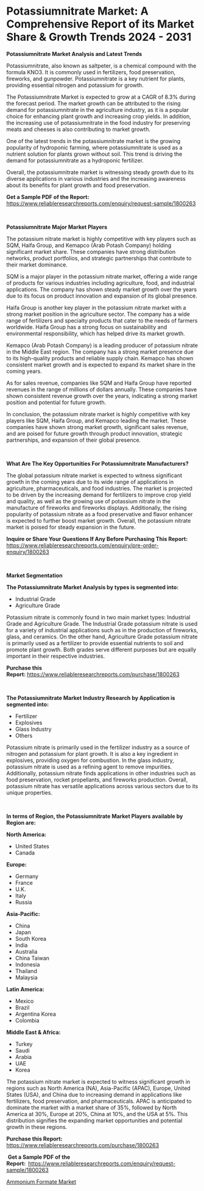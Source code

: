 <p><h1>Potassiumnitrate Market: A Comprehensive Report of its Market Share & Growth Trends 2024 - 2031</h1></p><p><strong>Potassiumnitrate Market Analysis and Latest Trends</strong></p>
<p><p>Potassiumnitrate, also known as saltpeter, is a chemical compound with the formula KNO3. It is commonly used in fertilizers, food preservation, fireworks, and gunpowder. Potassiumnitrate is a key nutrient for plants, providing essential nitrogen and potassium for growth.</p><p>The Potassiumnitrate Market is expected to grow at a CAGR of 8.3% during the forecast period. The market growth can be attributed to the rising demand for potassiumnitrate in the agriculture industry, as it is a popular choice for enhancing plant growth and increasing crop yields. In addition, the increasing use of potassiumnitrate in the food industry for preserving meats and cheeses is also contributing to market growth.</p><p>One of the latest trends in the potassiumnitrate market is the growing popularity of hydroponic farming, where potassiumnitrate is used as a nutrient solution for plants grown without soil. This trend is driving the demand for potassiumnitrate as a hydroponic fertilizer.</p><p>Overall, the potassiumnitrate market is witnessing steady growth due to its diverse applications in various industries and the increasing awareness about its benefits for plant growth and food preservation.</p></p>
<p><strong>Get a Sample PDF of the Report:&nbsp;</strong> <a href="https://www.reliableresearchreports.com/enquiry/request-sample/1800263">https://www.reliableresearchreports.com/enquiry/request-sample/1800263</a></p>
<p>&nbsp;</p>
<p><strong>Potassiumnitrate Major Market Players</strong></p>
<p><p>The potassium nitrate market is highly competitive with key players such as SQM, Haifa Group, and Kemapco (Arab Potash Company) holding significant market share. These companies have strong distribution networks, product portfolios, and strategic partnerships that contribute to their market dominance.</p><p>SQM is a major player in the potassium nitrate market, offering a wide range of products for various industries including agriculture, food, and industrial applications. The company has shown steady market growth over the years due to its focus on product innovation and expansion of its global presence.</p><p>Haifa Group is another key player in the potassium nitrate market with a strong market position in the agriculture sector. The company has a wide range of fertilizers and specialty products that cater to the needs of farmers worldwide. Haifa Group has a strong focus on sustainability and environmental responsibility, which has helped drive its market growth.</p><p>Kemapco (Arab Potash Company) is a leading producer of potassium nitrate in the Middle East region. The company has a strong market presence due to its high-quality products and reliable supply chain. Kemapco has shown consistent market growth and is expected to expand its market share in the coming years.</p><p>As for sales revenue, companies like SQM and Haifa Group have reported revenues in the range of millions of dollars annually. These companies have shown consistent revenue growth over the years, indicating a strong market position and potential for future growth.</p><p>In conclusion, the potassium nitrate market is highly competitive with key players like SQM, Haifa Group, and Kemapco leading the market. These companies have shown strong market growth, significant sales revenue, and are poised for future growth through product innovation, strategic partnerships, and expansion of their global presence.</p></p>
<p>&nbsp;</p>
<p><strong>What Are The Key Opportunities For Potassiumnitrate Manufacturers?</strong></p>
<p><p>The global potassium nitrate market is expected to witness significant growth in the coming years due to its wide range of applications in agriculture, pharmaceuticals, and food industries. The market is projected to be driven by the increasing demand for fertilizers to improve crop yield and quality, as well as the growing use of potassium nitrate in the manufacture of fireworks and fireworks displays. Additionally, the rising popularity of potassium nitrate as a food preservative and flavor enhancer is expected to further boost market growth. Overall, the potassium nitrate market is poised for steady expansion in the future.</p></p>
<p><strong>Inquire or Share Your Questions If Any Before Purchasing This Report:</strong> <a href="https://www.reliableresearchreports.com/enquiry/pre-order-enquiry/1800263">https://www.reliableresearchreports.com/enquiry/pre-order-enquiry/1800263</a></p>
<p>&nbsp;</p>
<p><strong>Market Segmentation</strong></p>
<p><strong>The Potassiumnitrate Market Analysis by types is segmented into:</strong></p>
<p><ul><li>Industrial Grade</li><li>Agriculture Grade</li></ul></p>
<p><p>Potassium nitrate is commonly found in two main market types: Industrial Grade and Agriculture Grade. The Industrial Grade potassium nitrate is used for a variety of industrial applications such as in the production of fireworks, glass, and ceramics. On the other hand, Agriculture Grade potassium nitrate is primarily used as a fertilizer to provide essential nutrients to soil and promote plant growth. Both grades serve different purposes but are equally important in their respective industries.</p></p>
<p><strong>Purchase this Report:&nbsp;</strong><a href="https://www.reliableresearchreports.com/purchase/1800263">https://www.reliableresearchreports.com/purchase/1800263</a></p>
<p>&nbsp;</p>
<p><strong>The Potassiumnitrate Market Industry Research by Application is segmented into:</strong></p>
<p><ul><li>Fertilizer</li><li>Explosives</li><li>Glass Industry</li><li>Others</li></ul></p>
<p><p>Potassium nitrate is primarily used in the fertilizer industry as a source of nitrogen and potassium for plant growth. It is also a key ingredient in explosives, providing oxygen for combustion. In the glass industry, potassium nitrate is used as a refining agent to remove impurities. Additionally, potassium nitrate finds applications in other industries such as food preservation, rocket propellants, and fireworks production. Overall, potassium nitrate has versatile applications across various sectors due to its unique properties.</p></p>
<p>&nbsp;</p>
<p><strong>In terms of Region, the Potassiumnitrate Market Players available by Region are:</strong></p>
<p>
    <p> <strong> North America: </strong>
        <ul>
            <li>United States</li>
            <li>Canada</li>
        </ul>
        </p> 
    <p> <strong> Europe: </strong>
        <ul>
            <li>Germany</li>
            <li>France</li>
            <li>U.K.</li>
            <li>Italy</li>
            <li>Russia</li>
        </ul>
        </p> 
    <p> <strong> Asia-Pacific: </strong>
        <ul>
            <li>China</li>
            <li>Japan</li>
            <li>South Korea</li>
            <li>India</li>
            <li>Australia</li>
            <li>China Taiwan</li>
            <li>Indonesia</li>
            <li>Thailand</li>
            <li>Malaysia</li>
        </ul>
        </p> 
    <p> <strong> Latin America: </strong>
        <ul>
            <li>Mexico</li>
            <li>Brazil</li>
            <li>Argentina Korea</li>
            <li>Colombia</li>
        </ul>
        </p> 
    <p> <strong> Middle East & Africa: </strong>
        <ul>
            <li>Turkey</li>
            <li>Saudi</li>
            <li>Arabia</li>
            <li>UAE</li>
            <li>Korea</li>
        </ul>
    </p>
    </p>
<p><p>The potassium nitrate market is expected to witness significant growth in regions such as North America (NA), Asia-Pacific (APAC), Europe, United States (USA), and China due to increasing demand in applications like fertilizers, food preservation, and pharmaceuticals. APAC is anticipated to dominate the market with a market share of 35%, followed by North America at 30%, Europe at 20%, China at 10%, and the USA at 5%. This distribution signifies the expanding market opportunities and potential growth in these regions.</p></p>
<p><strong>Purchase this Report: </strong><a href="https://www.reliableresearchreports.com/purchase/1800263">https://www.reliableresearchreports.com/purchase/1800263</a></p>
<p>&nbsp;<strong>Get a Sample PDF of the Report:&nbsp;&nbsp;</strong><a href="https://www.reliableresearchreports.com/enquiry/request-sample/1800263">https://www.reliableresearchreports.com/enquiry/request-sample/1800263</a></p>
<p><strong></strong></p>
<p><p><a href="https://github.com/CliffMedina6/Market-Research-Report-List-3/blob/main/ammonium-formate-market.md">Ammonium Formate Market</a></p></p>